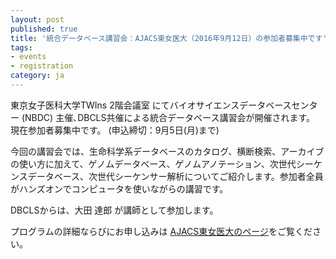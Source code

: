 ```yaml
---
layout: post
published: true
title: '統合データベース講習会：AJACS東女医大（2016年9月12日）の参加者募集中です'
tags:
- events
- registration
category: ja
---
```

東京女子医科大学TWIns 2階会議室 にてバイオサイエンスデータベースセンター (NBDC) 主催､DBCLS共催による統合データベース講習会が開催されます。
現在参加者募集中です。 (申込締切：9月5日(月)まで)

 

今回の講習会では、生命科学系データベースのカタログ、横断検索、アーカイブの使い方に加えて、ゲノムデータベース、ゲノムアノテーション、次世代シーケンスデータベース、次世代シーケンサー解析についてご紹介します。参加者全員がハンズオンでコンピュータを使いながらの講習です。

 

DBCLSからは、大田 達郎 が講師として参加します。

 

プログラムの詳細ならびにお申し込みは [AJACS東女医大のページ](http://eventss.biosciencedbc.jp/training/ajacs63)をご覧ください。